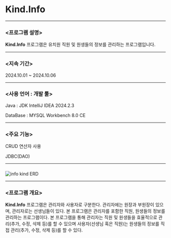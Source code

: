 # Kind.Info

-----------------------------------------------------------------------------------

### <프로그램 설명>

**Kind.Info** 프로그램은 유치원 직원 및 원생들의 정보를 관리하는 프로그램입니다.

-----------------------------------------------------------------------------------
### <지속 기간>

2024.10.01 ~ 2024.10.06

----------------------------------------------------------------------------------
### <사용 언어 : 개발 툴>

Java : JDK IntelliJ IDEA 2024.2.3

DataBase : MYSQL Workbench 8.0 CE

-----------------------------------------------------------------------------------

### <주요 기능>

CRUD 연산자 사용

JDBC(DAO)

----------------------------------------------------------------------------------
### <ERD>

![info kind ERD](https://github.com/user-attachments/assets/f37596d0-7995-4828-8351-09e84bc6c687)

----------------------------------------------------------------------------------

### <프로그램 개요>

**Kind.Info** 프로그램은 관리자와 사용자로 구분한다.
관리자에는 원장과 부원장이 있으며, 관리자로는 선생님들이 있다.
본 프로그램은 관리자를 포함한 직원, 원생들의 정보를 관리하는 프로그램이다.
본 프로그램을 통해 관리자는 직원 및 원생들을 효율적으로 관리(추가, 수정, 삭제 등)를 할 수 있으며
사용자(선생님 혹은 직원)는 원생들의 정보를 직접 관리(추가, 수정, 삭제 등)를 할 수 있다.

